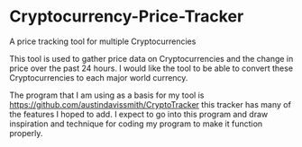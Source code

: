 # Cryptocurrency-Price-Tracker
A price tracking tool for multiple Cryptocurrencies

This tool is used to gather price data on Cryptocurrencies and the change in price over the past 24 hours. I would like the tool to be able to convert these Cryptocurrencies to each major world currency. 

The program that I am using as a basis for my tool is https://github.com/austindavissmith/CryptoTracker this tracker has many of the features I hoped to add. I expect to go into this program and draw inspiration and technique for coding my program to make it function properly. 

